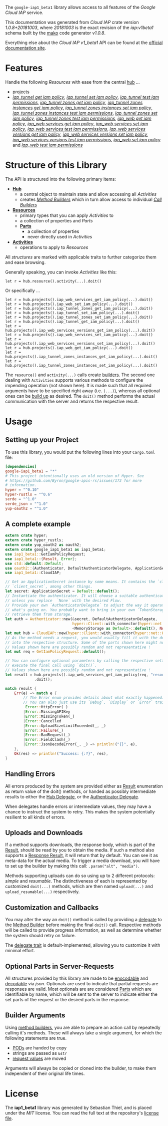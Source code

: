 <!---
DO NOT EDIT !
This file was generated automatically from 'src/mako/api/README.md.mako'
DO NOT EDIT !
-->
The `google-iap1_beta1` library allows access to all features of the *Google Cloud IAP* service.

This documentation was generated from *Cloud IAP* crate version *1.0.8+20181003*, where *20181003* is the exact revision of the *iap:v1beta1* schema built by the [mako](http://www.makotemplates.org/) code generator *v1.0.8*.

Everything else about the *Cloud IAP* *v1_beta1* API can be found at the
[official documentation site](https://cloud.google.com/iap).
# Features

Handle the following *Resources* with ease from the central [hub](https://docs.rs/google-iap1_beta1/1.0.8+20181003/google_iap1_beta1/struct.CloudIAP.html) ... 

* projects
 * [*iap_tunnel get iam policy*](https://docs.rs/google-iap1_beta1/1.0.8+20181003/google_iap1_beta1/struct.ProjectIapTunnelGetIamPolicyCall.html), [*iap_tunnel set iam policy*](https://docs.rs/google-iap1_beta1/1.0.8+20181003/google_iap1_beta1/struct.ProjectIapTunnelSetIamPolicyCall.html), [*iap_tunnel test iam permissions*](https://docs.rs/google-iap1_beta1/1.0.8+20181003/google_iap1_beta1/struct.ProjectIapTunnelTestIamPermissionCall.html), [*iap_tunnel zones get iam policy*](https://docs.rs/google-iap1_beta1/1.0.8+20181003/google_iap1_beta1/struct.ProjectIapTunnelZoneGetIamPolicyCall.html), [*iap_tunnel zones instances get iam policy*](https://docs.rs/google-iap1_beta1/1.0.8+20181003/google_iap1_beta1/struct.ProjectIapTunnelZoneInstanceGetIamPolicyCall.html), [*iap_tunnel zones instances set iam policy*](https://docs.rs/google-iap1_beta1/1.0.8+20181003/google_iap1_beta1/struct.ProjectIapTunnelZoneInstanceSetIamPolicyCall.html), [*iap_tunnel zones instances test iam permissions*](https://docs.rs/google-iap1_beta1/1.0.8+20181003/google_iap1_beta1/struct.ProjectIapTunnelZoneInstanceTestIamPermissionCall.html), [*iap_tunnel zones set iam policy*](https://docs.rs/google-iap1_beta1/1.0.8+20181003/google_iap1_beta1/struct.ProjectIapTunnelZoneSetIamPolicyCall.html), [*iap_tunnel zones test iam permissions*](https://docs.rs/google-iap1_beta1/1.0.8+20181003/google_iap1_beta1/struct.ProjectIapTunnelZoneTestIamPermissionCall.html), [*iap_web get iam policy*](https://docs.rs/google-iap1_beta1/1.0.8+20181003/google_iap1_beta1/struct.ProjectIapWebGetIamPolicyCall.html), [*iap_web services get iam policy*](https://docs.rs/google-iap1_beta1/1.0.8+20181003/google_iap1_beta1/struct.ProjectIapWebServiceGetIamPolicyCall.html), [*iap_web services set iam policy*](https://docs.rs/google-iap1_beta1/1.0.8+20181003/google_iap1_beta1/struct.ProjectIapWebServiceSetIamPolicyCall.html), [*iap_web services test iam permissions*](https://docs.rs/google-iap1_beta1/1.0.8+20181003/google_iap1_beta1/struct.ProjectIapWebServiceTestIamPermissionCall.html), [*iap_web services versions get iam policy*](https://docs.rs/google-iap1_beta1/1.0.8+20181003/google_iap1_beta1/struct.ProjectIapWebServiceVersionGetIamPolicyCall.html), [*iap_web services versions set iam policy*](https://docs.rs/google-iap1_beta1/1.0.8+20181003/google_iap1_beta1/struct.ProjectIapWebServiceVersionSetIamPolicyCall.html), [*iap_web services versions test iam permissions*](https://docs.rs/google-iap1_beta1/1.0.8+20181003/google_iap1_beta1/struct.ProjectIapWebServiceVersionTestIamPermissionCall.html), [*iap_web set iam policy*](https://docs.rs/google-iap1_beta1/1.0.8+20181003/google_iap1_beta1/struct.ProjectIapWebSetIamPolicyCall.html) and [*iap_web test iam permissions*](https://docs.rs/google-iap1_beta1/1.0.8+20181003/google_iap1_beta1/struct.ProjectIapWebTestIamPermissionCall.html)




# Structure of this Library

The API is structured into the following primary items:

* **[Hub](https://docs.rs/google-iap1_beta1/1.0.8+20181003/google_iap1_beta1/struct.CloudIAP.html)**
    * a central object to maintain state and allow accessing all *Activities*
    * creates [*Method Builders*](https://docs.rs/google-iap1_beta1/1.0.8+20181003/google_iap1_beta1/trait.MethodsBuilder.html) which in turn
      allow access to individual [*Call Builders*](https://docs.rs/google-iap1_beta1/1.0.8+20181003/google_iap1_beta1/trait.CallBuilder.html)
* **[Resources](https://docs.rs/google-iap1_beta1/1.0.8+20181003/google_iap1_beta1/trait.Resource.html)**
    * primary types that you can apply *Activities* to
    * a collection of properties and *Parts*
    * **[Parts](https://docs.rs/google-iap1_beta1/1.0.8+20181003/google_iap1_beta1/trait.Part.html)**
        * a collection of properties
        * never directly used in *Activities*
* **[Activities](https://docs.rs/google-iap1_beta1/1.0.8+20181003/google_iap1_beta1/trait.CallBuilder.html)**
    * operations to apply to *Resources*

All *structures* are marked with applicable traits to further categorize them and ease browsing.

Generally speaking, you can invoke *Activities* like this:

```Rust,ignore
let r = hub.resource().activity(...).doit()
```

Or specifically ...

```ignore
let r = hub.projects().iap_web_services_get_iam_policy(...).doit()
let r = hub.projects().iap_web_set_iam_policy(...).doit()
let r = hub.projects().iap_tunnel_zones_get_iam_policy(...).doit()
let r = hub.projects().iap_tunnel_set_iam_policy(...).doit()
let r = hub.projects().iap_tunnel_zones_set_iam_policy(...).doit()
let r = hub.projects().iap_tunnel_get_iam_policy(...).doit()
let r = hub.projects().iap_web_services_versions_get_iam_policy(...).doit()
let r = hub.projects().iap_web_services_set_iam_policy(...).doit()
let r = hub.projects().iap_web_services_versions_set_iam_policy(...).doit()
let r = hub.projects().iap_web_get_iam_policy(...).doit()
let r = hub.projects().iap_tunnel_zones_instances_get_iam_policy(...).doit()
let r = hub.projects().iap_tunnel_zones_instances_set_iam_policy(...).doit()
```

The `resource()` and `activity(...)` calls create [builders][builder-pattern]. The second one dealing with `Activities` 
supports various methods to configure the impending operation (not shown here). It is made such that all required arguments have to be 
specified right away (i.e. `(...)`), whereas all optional ones can be [build up][builder-pattern] as desired.
The `doit()` method performs the actual communication with the server and returns the respective result.

# Usage

## Setting up your Project

To use this library, you would put the following lines into your `Cargo.toml` file:

```toml
[dependencies]
google-iap1_beta1 = "*"
# This project intentionally uses an old version of Hyper. See
# https://github.com/Byron/google-apis-rs/issues/173 for more
# information.
hyper = "^0.10"
hyper-rustls = "^0.6"
serde = "^1.0"
serde_json = "^1.0"
yup-oauth2 = "^1.0"
```

## A complete example

```Rust
extern crate hyper;
extern crate hyper_rustls;
extern crate yup_oauth2 as oauth2;
extern crate google_iap1_beta1 as iap1_beta1;
use iap1_beta1::GetIamPolicyRequest;
use iap1_beta1::{Result, Error};
use std::default::Default;
use oauth2::{Authenticator, DefaultAuthenticatorDelegate, ApplicationSecret, MemoryStorage};
use iap1_beta1::CloudIAP;

// Get an ApplicationSecret instance by some means. It contains the `client_id` and 
// `client_secret`, among other things.
let secret: ApplicationSecret = Default::default();
// Instantiate the authenticator. It will choose a suitable authentication flow for you, 
// unless you replace  `None` with the desired Flow.
// Provide your own `AuthenticatorDelegate` to adjust the way it operates and get feedback about 
// what's going on. You probably want to bring in your own `TokenStorage` to persist tokens and
// retrieve them from storage.
let auth = Authenticator::new(&secret, DefaultAuthenticatorDelegate,
                              hyper::Client::with_connector(hyper::net::HttpsConnector::new(hyper_rustls::TlsClient::new())),
                              <MemoryStorage as Default>::default(), None);
let mut hub = CloudIAP::new(hyper::Client::with_connector(hyper::net::HttpsConnector::new(hyper_rustls::TlsClient::new())), auth);
// As the method needs a request, you would usually fill it with the desired information
// into the respective structure. Some of the parts shown here might not be applicable !
// Values shown here are possibly random and not representative !
let mut req = GetIamPolicyRequest::default();

// You can configure optional parameters by calling the respective setters at will, and
// execute the final call using `doit()`.
// Values shown here are possibly random and not representative !
let result = hub.projects().iap_web_services_get_iam_policy(req, "resource")
             .doit();

match result {
    Err(e) => match e {
        // The Error enum provides details about what exactly happened.
        // You can also just use its `Debug`, `Display` or `Error` traits
         Error::HttpError(_)
        |Error::MissingAPIKey
        |Error::MissingToken(_)
        |Error::Cancelled
        |Error::UploadSizeLimitExceeded(_, _)
        |Error::Failure(_)
        |Error::BadRequest(_)
        |Error::FieldClash(_)
        |Error::JsonDecodeError(_, _) => println!("{}", e),
    },
    Ok(res) => println!("Success: {:?}", res),
}

```
## Handling Errors

All errors produced by the system are provided either as [Result](https://docs.rs/google-iap1_beta1/1.0.8+20181003/google_iap1_beta1/enum.Result.html) enumeration as return value of 
the doit() methods, or handed as possibly intermediate results to either the 
[Hub Delegate](https://docs.rs/google-iap1_beta1/1.0.8+20181003/google_iap1_beta1/trait.Delegate.html), or the [Authenticator Delegate](https://docs.rs/yup-oauth2/*/yup_oauth2/trait.AuthenticatorDelegate.html).

When delegates handle errors or intermediate values, they may have a chance to instruct the system to retry. This 
makes the system potentially resilient to all kinds of errors.

## Uploads and Downloads
If a method supports downloads, the response body, which is part of the [Result](https://docs.rs/google-iap1_beta1/1.0.8+20181003/google_iap1_beta1/enum.Result.html), should be
read by you to obtain the media.
If such a method also supports a [Response Result](https://docs.rs/google-iap1_beta1/1.0.8+20181003/google_iap1_beta1/trait.ResponseResult.html), it will return that by default.
You can see it as meta-data for the actual media. To trigger a media download, you will have to set up the builder by making
this call: `.param("alt", "media")`.

Methods supporting uploads can do so using up to 2 different protocols: 
*simple* and *resumable*. The distinctiveness of each is represented by customized 
`doit(...)` methods, which are then named `upload(...)` and `upload_resumable(...)` respectively.

## Customization and Callbacks

You may alter the way an `doit()` method is called by providing a [delegate](https://docs.rs/google-iap1_beta1/1.0.8+20181003/google_iap1_beta1/trait.Delegate.html) to the 
[Method Builder](https://docs.rs/google-iap1_beta1/1.0.8+20181003/google_iap1_beta1/trait.CallBuilder.html) before making the final `doit()` call. 
Respective methods will be called to provide progress information, as well as determine whether the system should 
retry on failure.

The [delegate trait](https://docs.rs/google-iap1_beta1/1.0.8+20181003/google_iap1_beta1/trait.Delegate.html) is default-implemented, allowing you to customize it with minimal effort.

## Optional Parts in Server-Requests

All structures provided by this library are made to be [enocodable](https://docs.rs/google-iap1_beta1/1.0.8+20181003/google_iap1_beta1/trait.RequestValue.html) and 
[decodable](https://docs.rs/google-iap1_beta1/1.0.8+20181003/google_iap1_beta1/trait.ResponseResult.html) via *json*. Optionals are used to indicate that partial requests are responses 
are valid.
Most optionals are are considered [Parts](https://docs.rs/google-iap1_beta1/1.0.8+20181003/google_iap1_beta1/trait.Part.html) which are identifiable by name, which will be sent to 
the server to indicate either the set parts of the request or the desired parts in the response.

## Builder Arguments

Using [method builders](https://docs.rs/google-iap1_beta1/1.0.8+20181003/google_iap1_beta1/trait.CallBuilder.html), you are able to prepare an action call by repeatedly calling it's methods.
These will always take a single argument, for which the following statements are true.

* [PODs][wiki-pod] are handed by copy
* strings are passed as `&str`
* [request values](https://docs.rs/google-iap1_beta1/1.0.8+20181003/google_iap1_beta1/trait.RequestValue.html) are moved

Arguments will always be copied or cloned into the builder, to make them independent of their original life times.

[wiki-pod]: http://en.wikipedia.org/wiki/Plain_old_data_structure
[builder-pattern]: http://en.wikipedia.org/wiki/Builder_pattern
[google-go-api]: https://github.com/google/google-api-go-client

# License
The **iap1_beta1** library was generated by Sebastian Thiel, and is placed 
under the *MIT* license.
You can read the full text at the repository's [license file][repo-license].

[repo-license]: https://github.com/Byron/google-apis-rsblob/master/LICENSE.md
